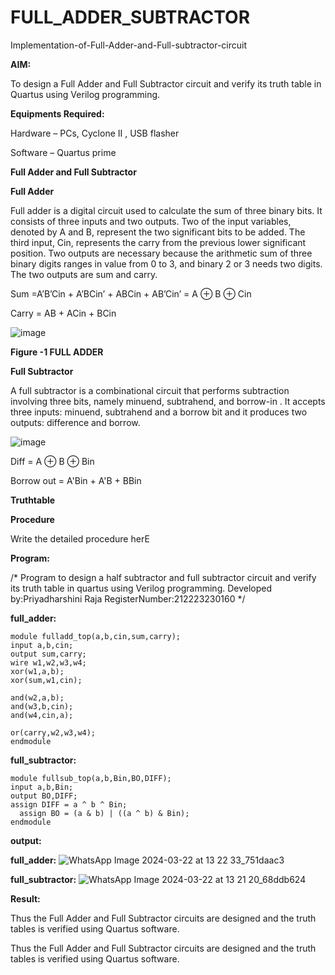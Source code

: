 # FULL_ADDER_SUBTRACTOR

Implementation-of-Full-Adder-and-Full-subtractor-circuit

**AIM:**

To design a Full Adder and Full Subtractor circuit and verify its truth table in Quartus using Verilog programming.

**Equipments Required:**

Hardware – PCs, Cyclone II , USB flasher

Software – Quartus prime

**Full Adder and Full Subtractor**

**Full Adder**

Full adder is a digital circuit used to calculate the sum of three binary bits. It consists of three inputs and two outputs. Two of the input variables, denoted by A and B, represent the two significant bits to be added. The third input, Cin, represents the carry from the previous lower significant position. Two outputs are necessary because the arithmetic sum of three binary digits ranges in value from 0 to 3, and binary 2 or 3 needs two digits. The two outputs are sum and carry.

Sum =A’B’Cin + A’BCin’ + ABCin + AB’Cin’ = A ⊕ B ⊕ Cin 

Carry = AB + ACin + BCin

![image](https://github.com/naavaneetha/FULL_ADDER_SUBTRACTOR/assets/154305477/0f30ba51-5ffb-4198-845f-18e054f675e7)

**Figure -1 FULL ADDER**

**Full Subtractor**

A full subtractor is a combinational circuit that performs subtraction involving three bits, namely minuend, subtrahend, and borrow-in . It accepts three inputs: minuend, subtrahend and a borrow bit and it produces two outputs: difference and borrow.

![image](https://github.com/naavaneetha/FULL_ADDER_SUBTRACTOR/assets/154305477/02b24f51-ab51-4304-9ad6-7b81ffc1ead5)

Diff = A ⊕ B ⊕ Bin 

Borrow out = A'Bin + A'B + BBin

**Truthtable**

**Procedure**

Write the detailed procedure herE

**Program:**

/* Program to design a half subtractor and full subtractor circuit and verify its truth table in quartus using Verilog programming.
Developed by:Priyadharshini Raja
RegisterNumber:212223230160
*/

**full_adder:**
```
module fulladd_top(a,b,cin,sum,carry);
input a,b,cin;
output sum,carry;
wire w1,w2,w3,w4;       
xor(w1,a,b);
xor(sum,w1,cin);        

and(w2,a,b);
and(w3,b,cin);
and(w4,cin,a);

or(carry,w2,w3,w4);
endmodule
```

**full_subtractor:**

```
module fullsub_top(a,b,Bin,BO,DIFF);
input a,b,Bin;
output BO,DIFF;
assign DIFF = a ^ b ^ Bin;
  assign BO = (a & b) | ((a ^ b) & Bin);
endmodule
```

**output:**

**full_adder:**
![WhatsApp Image 2024-03-22 at 13 22 33_751daac3](https://github.com/Priya-dharshini-Raja/FULL_ADDER_SUBTRACTOR/assets/148514803/d831c588-61a1-4bd4-8619-b4aa0a01f09e)

**full_subtractor:**
![WhatsApp Image 2024-03-22 at 13 21 20_68ddb624](https://github.com/Priya-dharshini-Raja/FULL_ADDER_SUBTRACTOR/assets/148514803/1aaa6cb3-0c07-4452-bd0c-9b4d16c04109)




**Result:**

Thus the Full Adder and Full Subtractor circuits are designed and the truth tables is verified using Quartus software.





Thus the Full Adder and Full Subtractor circuits are designed and the truth tables is verified using Quartus software.



